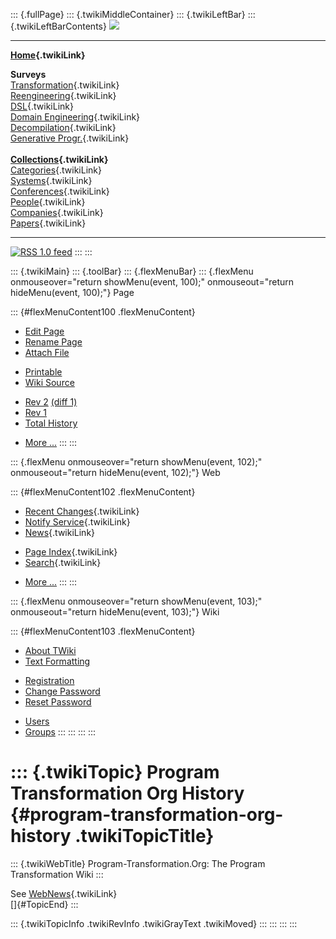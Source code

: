 ::: {.fullPage}
::: {.twikiMiddleContainer}
::: {.twikiLeftBar}
::: {.twikiLeftBarContents}
![](../pub/transformation.gif)

------------------------------------------------------------------------

**[Home](WebHome){.twikiLink}**

**Surveys**\
[Transformation](ProgramTransformation){.twikiLink}\
[Reengineering](ReengineeringWiki){.twikiLink}\
[DSL](DomainSpecificLanguages){.twikiLink}\
[Domain Engineering](DomainEngineering){.twikiLink}\
[Decompilation](DeCompilation){.twikiLink}\
[Generative Progr.](GenerativeProgrammingWiki){.twikiLink}\
\
**[Collections](CategoryCollection){.twikiLink}**\
[Categories](CategoryCategory){.twikiLink}\
[Systems](TransformationSystems){.twikiLink}\
[Conferences](TransformationConferences){.twikiLink}\
[People](TransformationPeople){.twikiLink}\
[Companies](TransformationCompanies){.twikiLink}\
[Papers](CategoryPaper){.twikiLink}

------------------------------------------------------------------------

[![](../pub/rss.gif "RSS 1.0 feed")](WebRss@skin=rss)
:::
:::

::: {.twikiMain}
::: {.toolBar}
::: {.flexMenuBar}
::: {.flexMenu onmouseover="return showMenu(event, 100);" onmouseout="return hideMenu(event, 100);"}
Page

::: {#flexMenuContent100 .flexMenuContent}
-   [Edit
    Page](http://www.program-transformation.org/edit/Transform/ProgramTransformationOrgHistory?t=1536826537)
-   [Rename
    Page](http://www.program-transformation.org/rename/Transform/ProgramTransformationOrgHistory)
-   [Attach
    File](http://www.program-transformation.org/attach/Transform/ProgramTransformationOrgHistory)

<!-- -->

-   [Printable](http://www.program-transformation.org/view/Transform/ProgramTransformationOrgHistory?skin=print.pattern)
-   [Wiki
    Source](http://www.program-transformation.org/view/Transform/ProgramTransformationOrgHistory?skin=text&raw=on&contenttype=text/plain)

<!-- -->

-   [Rev
    2](http://www.program-transformation.org/view/Transform/ProgramTransformationOrgHistory?rev=1.2)
    [(diff 1)](http://www.program-transformation.org/rdiff/Transform/ProgramTransformationOrgHistory?rev1=1.2&rev2=1.1)
-   [Rev
    1](http://www.program-transformation.org/view/Transform/ProgramTransformationOrgHistory?rev=1.1)
-   [Total
    History](http://www.program-transformation.org/rdiff/Transform/ProgramTransformationOrgHistory)

<!-- -->

-   [More
    \...](http://www.program-transformation.org/oops/Transform/ProgramTransformationOrgHistory?template=oopsmore&param1=1.2&param2=1.2)
:::
:::

::: {.flexMenu onmouseover="return showMenu(event, 102);" onmouseout="return hideMenu(event, 102);"}
Web

::: {#flexMenuContent102 .flexMenuContent}
-   [Recent Changes](WebChanges){.twikiLink}
-   [Notify Service](WebNotify){.twikiLink}
-   [News](WebNews){.twikiLink}

<!-- -->

-   [Page Index](WebIndex){.twikiLink}
-   [Search](WebSearch){.twikiLink}

<!-- -->

-   [More
    \...](http://www.program-transformation.org/oops/Transform/ProgramTransformationOrgHistory?template=oopsmore&param1=1.2&param2=1.2)
:::
:::

::: {.flexMenu onmouseover="return showMenu(event, 103);" onmouseout="return hideMenu(event, 103);"}
Wiki

::: {#flexMenuContent103 .flexMenuContent}
-   [About
    TWiki](http://www.program-transformation.org/view/TWiki/WebHome)
-   [Text
    Formatting](http://www.program-transformation.org/view/TWiki/TextFormattingRules)

<!-- -->

-   [Registration](http://www.program-transformation.org/view/TWiki/TWikiRegistration)
-   [Change
    Password](http://www.program-transformation.org/view/TWiki/ChangePassword)
-   [Reset
    Password](http://www.program-transformation.org/view/TWiki/ResetPassword)

<!-- -->

-   [Users](http://www.program-transformation.org/view/Main/TWikiUsers)
-   [Groups](http://www.program-transformation.org/view/Main/TWikiGroups)
:::
:::
:::
:::

::: {.twikiTopic}
Program Transformation Org History {#program-transformation-org-history .twikiTopicTitle}
==================================

::: {.twikiWebTitle}
Program-Transformation.Org: The Program Transformation Wiki
:::

See [WebNews](WebNews){.twikiLink}\
[]{#TopicEnd}
:::

::: {.twikiTopicInfo .twikiRevInfo .twikiGrayText .twikiMoved}
:::
:::
:::
:::
